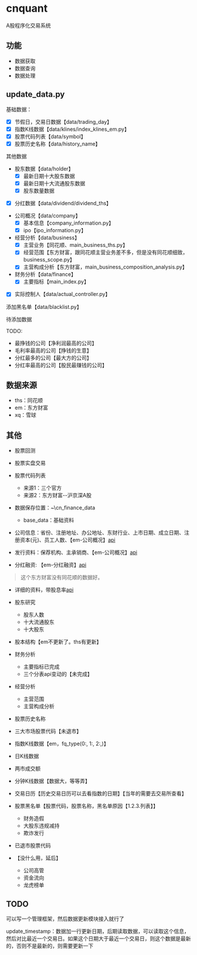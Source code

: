# cnquant
A股程序化交易系统

## 功能
- 数据获取
- 数据查询
- 数据处理

## update_data.py

基础数据：
- [x] 节假日，交易日数据【data/trading_day】
- [x] 指数K线数据【data/klines/index_klines_em.py】
- [x] 股票代码列表【data/symbol】
- [x] 股票历史名称【data/history_name】

其他数据
- 股东数据【data/holder】
  - [x] 最新日期十大股东数据
  - [x] 最新日期十大流通股东数据
  - [x] 股东数量数据
- [x] 分红数据【data/dividend/dividend_ths】
- 公司概况【data/company】
  - [x] 基本信息【company_information.py】
  - [x] ipo【ipo_information.py】
- 经营分析【data/business】
  - [x] 主营业务【同花顺、main_business_ths.py】
  - [x] 经营范围【东方财富，跟同花顺主营业务差不多，但是没有同花顺细致，business_scope.py】
  - [x] 主营构成分析【东方财富，main_business_composition_analysis.py】
- 财务分析【data/finance】
  - [x] 主要指标【main_index.py】
- [x] 实际控制人【data/actual_controller.py】

添加黑名单【data/blacklist.py】

待添加数据


TODO:
- 最挣钱的公司【净利润最高的公司】
- 毛利率最高的公司【挣钱的生意】
- 分红最多的公司【最大方的公司】
- 分红率最高的公司【股民最赚钱的公司】



## 数据来源

- ths：同花顺
- em：东方财富
- xq：雪球

## 其他

- 股票回测
- 股票实盘交易

- 股票代码列表
  - 来源1：三个官方
  - 来源2：东方财富--沪京深A股

- 数据保存位置：~\cn_finance_data
  - base_data：基础资料


- 公司信息：省份、注册地址、办公地址、东财行业、上市日期、成立日期、注册资本(元)、员工人数、【em-公司概况】[api](https://datacenter.eastmoney.com/securities/api/data/v1/get?reportName=RPT_F10_BASIC_ORGINFO&columns=SECUCODE%2CSECURITY_CODE%2CSECURITY_NAME_ABBR%2CORG_CODE%2CORG_NAME%2CORG_NAME_EN%2CFORMERNAME%2CSTR_CODEA%2CSTR_NAMEA%2CSTR_CODEB%2CSTR_NAMEB%2CSTR_CODEH%2CSTR_NAMEH%2CSECURITY_TYPE%2CEM2016%2CTRADE_MARKET%2CINDUSTRYCSRC1%2CPRESIDENT%2CLEGAL_PERSON%2CSECRETARY%2CCHAIRMAN%2CSECPRESENT%2CINDEDIRECTORS%2CORG_TEL%2CORG_EMAIL%2CORG_FAX%2CORG_WEB%2CADDRESS%2CREG_ADDRESS%2CPROVINCE%2CADDRESS_POSTCODE%2CREG_CAPITAL%2CREG_NUM%2CEMP_NUM%2CTATOLNUMBER%2CLAW_FIRM%2CACCOUNTFIRM_NAME%2CORG_PROFILE%2CBUSINESS_SCOPE%2CTRADE_MARKETT%2CTRADE_MARKET_CODE%2CSECURITY_TYPEE%2CSECURITY_TYPE_CODE%2CEXPAND_NAME_ABBR%2CEXPAND_NAME_PINYIN&quoteColumns=&filter=(SECUCODE%3D%22600491.SH%22)&pageNumber=1&pageSize=1&sortTypes=&sortColumns=&source=HSF10&client=PC&v=0014519192270562975)
- 发行资料：保荐机构、主承销商、【em-公司概况】[api](https://datacenter.eastmoney.com/securities/api/data/v1/get?reportName=RPT_PCF10_ORG_ISSUEINFO&columns=ALL&quoteColumns=&filter=(SECUCODE%3D%22600491.SH%22)&pageNumber=1&pageSize=1&sortTypes=&sortColumns=&source=HSF10&client=PC&v=048289232221027234)

- 分红融资: 【em-分红融资】[api](https://datacenter.eastmoney.com/securities/api/data/v1/get?reportName=RPT_F10_DIVIDEND_MAIN&columns=ALL&quoteColumns=&filter=(SECUCODE%3D%22600519.SH%22)&pageNumber=1&pageSize=10&sortTypes=-1&sortColumns=NOTICE_DATE&source=HSF10&client=PC&v=07321251987315802)
> 这个东方财富没有同花顺的数据好。
  - 详细的资料，带股息率[api](https://datacenter-web.eastmoney.com/api/data/v1/get?sortColumns=REPORT_DATE&sortTypes=-1&pageSize=50&pageNumber=1&reportName=RPT_SHAREBONUS_DET&columns=ALL&quoteColumns=&js=%7B%22data%22%3A(x)%2C%22pages%22%3A(tp)%7D&source=WEB&client=WEB&filter=(SECURITY_CODE%3D%22600000%22))

- 股东研究
  - 股东人数
  - 十大流通股东
  - 十大股东
- 股本结构【em不更新了。ths有更新】
- 财务分析
  - 主要指标已完成
  - 三个分表api变动的【未完成】
- 经营分析
  - 主营范围
  - 主营构成分析

- 股票历史名称
- 三大市场股票代码【未退市】
- 指数K线数据【em，fq_type(0:, 1:, 2:,)】
- 日K线数据
- 两市成交额
- 分钟K线数据【数据大，等等弄】

- 交易日历【历史交易日历可以去看指数的日期】【当年的需要去交易所查看】
- 股票黑名单【股票代码，股票名称，黑名单原因【1.2.3.列表】】
  - 财务造假
  - 大股东违规减持
  - 欺诈发行

- 已退市股票代码

- 【没什么用，延后】
  - 公司高管
  - 资金流向
  - 龙虎榜单

## TODO
可以写一个管理框架，然后数据更新模块接入就行了

update_timestamp：数据加一行更新日期，后期读取数据，可以读取这个信息，然后对比最近一个交易日。如果这个日期大于最近一个交易日，则这个数据是最新的，否则不是最新的，则需要更新一下









